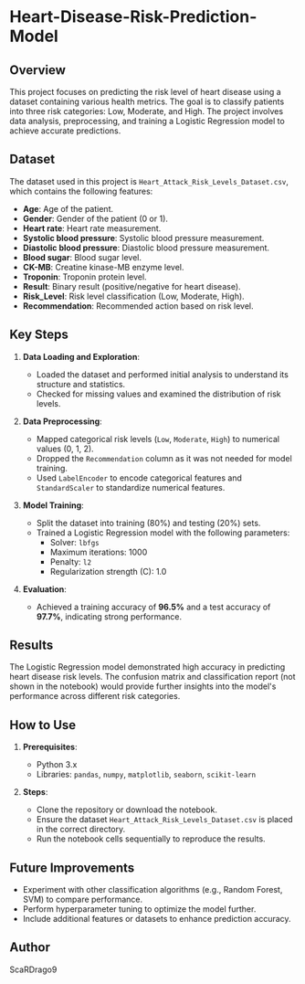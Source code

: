 # Heart-Disease-Risk-Prediction-Model

## Overview
This project focuses on predicting the risk level of heart disease using a dataset containing various health metrics. The goal is to classify patients into three risk categories: Low, Moderate, and High. The project involves data analysis, preprocessing, and training a Logistic Regression model to achieve accurate predictions.

## Dataset
The dataset used in this project is `Heart_Attack_Risk_Levels_Dataset.csv`, which contains the following features:
- **Age**: Age of the patient.
- **Gender**: Gender of the patient (0 or 1).
- **Heart rate**: Heart rate measurement.
- **Systolic blood pressure**: Systolic blood pressure measurement.
- **Diastolic blood pressure**: Diastolic blood pressure measurement.
- **Blood sugar**: Blood sugar level.
- **CK-MB**: Creatine kinase-MB enzyme level.
- **Troponin**: Troponin protein level.
- **Result**: Binary result (positive/negative for heart disease).
- **Risk_Level**: Risk level classification (Low, Moderate, High).
- **Recommendation**: Recommended action based on risk level.

## Key Steps
1. **Data Loading and Exploration**:
   - Loaded the dataset and performed initial analysis to understand its structure and statistics.
   - Checked for missing values and examined the distribution of risk levels.

2. **Data Preprocessing**:
   - Mapped categorical risk levels (`Low`, `Moderate`, `High`) to numerical values (0, 1, 2).
   - Dropped the `Recommendation` column as it was not needed for model training.
   - Used `LabelEncoder` to encode categorical features and `StandardScaler` to standardize numerical features.

3. **Model Training**:
   - Split the dataset into training (80%) and testing (20%) sets.
   - Trained a Logistic Regression model with the following parameters:
     - Solver: `lbfgs`
     - Maximum iterations: 1000
     - Penalty: `l2`
     - Regularization strength (C): 1.0

4. **Evaluation**:
   - Achieved a training accuracy of **96.5%** and a test accuracy of **97.7%**, indicating strong performance.

## Results
The Logistic Regression model demonstrated high accuracy in predicting heart disease risk levels. The confusion matrix and classification report (not shown in the notebook) would provide further insights into the model's performance across different risk categories.

## How to Use
1. **Prerequisites**:
   - Python 3.x
   - Libraries: `pandas`, `numpy`, `matplotlib`, `seaborn`, `scikit-learn`

2. **Steps**:
   - Clone the repository or download the notebook.
   - Ensure the dataset `Heart_Attack_Risk_Levels_Dataset.csv` is placed in the correct directory.
   - Run the notebook cells sequentially to reproduce the results.

## Future Improvements
- Experiment with other classification algorithms (e.g., Random Forest, SVM) to compare performance.
- Perform hyperparameter tuning to optimize the model further.
- Include additional features or datasets to enhance prediction accuracy.

## Author
ScaRDrago9  